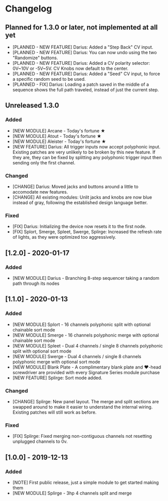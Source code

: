Changelog
=========

## Planned for 1.3.0 or later, not implemented at all yet

- [PLANNED - NEW FEATURE] Darius: Added a "Step Back" CV input. 
- [PLANNED - NEW FEATURE] Darius: You can now undo using the two "Randomize" buttons. 
- [PLANNED - NEW FEATURE] Darius: Added a CV polarity selector: 0V~10V or -5V~5V. CV Knobs now default to the center. 
- [PLANNED - NEW FEATURE] Darius: Added a "Seed" CV input, to force a specific random seed to be used.
- [PLANNED - FIX] Darius: Loading a patch saved in the middle of a sequence shows the full path traveled, instead of just the current step.


## Unreleased 1.3.0

### Added

- [NEW MODULE] Arcane - Today's fortune ★
- [NEW MODULE] Atout - Today's fortune ★
- [NEW MODULE] Aleister - Today's fortune ★
- [NEW FEATURE] Darius: All trigger inputs now accept polyphonic input. Existing patches are very unlikely to be broken by this new feature. If they are, they can be fixed by splitting any polyphonic trigger input then sending only the first channel.

### Changed

- [CHANGE] Darius: Moved jacks and buttons around a little to accomodate new features.
- [CHANGE] All existing modules: Unlit jacks and knobs are now blue instead of gray, following the established design language better.

### Fixed

- [FIX] Darius: Initializing the device now resets it to the first node.
- [FIX] Splort, Smerge, Spleet, Swerge, Splirge: Increased the refresh rate of lights, as they were optimized too aggressively.




## [1.2.0] - 2020-01-17

### Added

- [NEW MODULE] Darius - Branching 8-step sequencer taking a random path through its nodes




## [1.1.0] - 2020-01-13

### Added

- [NEW MODULE] Splort - 16 channels polyphonic split with optional chainable sort mode
- [NEW MODULE] Smerge - 16 channels polyphonic merge with optional chainable sort mode
- [NEW MODULE] Spleet - Dual 4 channels / single 8 channels polyphonic split with optional sort mode
- [NEW MODULE] Swerge - Dual 4 channels / single 8 channels polyphonic merge with optional sort mode
- [NEW MODULE] Blank Plate - A complimentary blank plate and ♥-head screwdriver are provided with every Signature Series module purchase
- [NEW FEATURE] Splirge: Sort mode added.

### Changed

- [CHANGE] Splirge: New panel layout. The merge and split sections are swapped around to make it easier to understand the internal wiring. Existing patches will still work as before. 

### Fixed

- [FIX] Splirge: Fixed merging non-contiguous channels not resetting unplugged channels to 0v.




## [1.0.0] - 2019-12-13

### Added

- [NOTE] First public release, just a simple module to get started making them
- [NEW MODULE] Splirge - 3hp 4 channels split and merge
